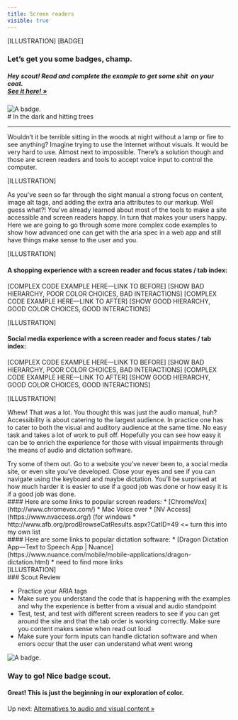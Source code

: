 ```yaml
---
title: Screen readers
visible: true
---
```

<section>
[ILLUSTRATION] [BADGE]
</section>

<section class="section--badge-cta section--badge-cta__purple">
    <div class="container">
        <div class="flex-grid--gutters">
            <div class="col--width__nine">
                <h3>Let’s get you some badges, champ.</h3>
                <h5><em>Hey scout! Read and complete the example to get some shit  on your coat. <br /><a href="/badge-manual">See it here! &raquo;</a></em></h5>
            </div>
            <div class="col--width__three">
                <div class="badge--box">
                    <img class="img--badge" alt="A badge." src="/user/pages/01.home/badge-star-holder.png">
                </div>
            </div>
        </div>
    </div>
</section>

<section>
<div class="container--content" markdown="1">
# In the dark and hitting trees

---

Wouldn’t it be terrible sitting in the woods at night without a lamp or fire to see anything? Imagine trying to use the Internet without visuals. It would be very hard to use.  Almost next to impossible. There’s a solution though and those are screen readers and tools to accept voice input to control the computer.

[ILLUSTRATION]

As you’ve seen so far through the sight manual a strong focus on content, image alt tags, and adding the extra aria attributes to our markup. Well guess what?! You’ve already learned about most of the tools to make a site accessible and screen readers happy. In turn that makes your users happy. Here we are going to go through some more complex code examples to show how advanced one can get with the aria spec in a web app and still have things make sense to the user and you.
</div>
</section>

<section>
<div class="container--content section--marg">
<div class="box purple stripe" markdown="1">
[ILLUSTRATION]

#### A shopping experience with a screen reader and focus states / tab index:

[COMPLEX CODE EXAMPLE HERE—LINK TO BEFORE]
[SHOW BAD HIERARCHY, POOR COLOR CHOICES, BAD INTERACTIONS]
[COMPLEX CODE EXAMPLE HERE—LINK TO AFTER]
[SHOW GOOD HIERARCHY, GOOD COLOR CHOICES, GOOD INTERACTIONS]
</div>
</div>
</section>

<section>
<div class="container--content section--marg">
<div class="box purple stripe" markdown="1">
[ILLUSTRATION]

#### Social media experience with a screen reader and focus states / tab index:

[COMPLEX CODE EXAMPLE HERE—LINK TO BEFORE]
[SHOW BAD HIERARCHY, POOR COLOR CHOICES, BAD INTERACTIONS]
[COMPLEX CODE EXAMPLE HERE—LINK TO AFTER]
[SHOW GOOD HIERARCHY, GOOD COLOR CHOICES, GOOD INTERACTIONS]
</div>
</div>
</section>

<section>
<div class="container--content" markdown="1">
[ILLUSTRATION]

Whew! That was a lot. You thought this was just the audio manual, huh? Accessibility is about catering to the largest audience. In practice one has to cater to both the visual and auditory audience at the same time. No easy task and takes a lot of work to pull off. Hopefully you can see how easy it can be to enrich the experience for those with visual impairments through the means of audio and dictation software.
</div>
</section>

<section>
<div class="container--content section--marg">
<div class="box purple stripe" markdown="1">
Try some of them out. Go to a website you’ve never been to, a social media site, or even site you’ve developed. Close your eyes and see if you can navigate using the keyboard and maybe dictation. You’ll be surprised at how much harder it is easier to use if a good job was done or how easy it is if a good job was done.
</div>
</div>
</section>

<section>
<div class="container--content" markdown="1">
#### Here are some links to popular screen readers:
* [ChromeVox](http://www.chromevox.com/)
* Mac Voice over
* [NV Access](https://www.nvaccess.org/) (for windows
* http://www.afb.org/prodBrowseCatResults.aspx?CatID=49 <= turn this into my own list
</div>
</section>

<section>
<div class="container--content" markdown="1">
#### Here are some links to popular dictation software:
* [Dragon Dictation App—Text to Speech App | Nuance](https://www.nuance.com/mobile/mobile-applications/dragon-dictation.html)
* need to find more links
</div>
</section>

<section>
[ILLUSTRATION]
</section>

<section>
<div class="container--content" markdown="1">
### Scout Review

* Practice your ARIA tags
* Make sure you understand the code that is happening with the examples and why the experience is better from a visual and audio standpoint
* Test, test, and test with different screen readers to see if you can get around the site and that the tab order is working correctly. Make sure you content makes sense when read out loud
* Make sure your form inputs can handle dictation software and when errors occur that the user can understand what went wrong
</div>
</section>

<section class="section--badge-cta section--badge-cta__yellow mt--60">
    <div class="container">
        <div class="flex-grid--gutters">
            <div class="col--width__four">
                <div class="badge--box">
                    <img class="img--badge" alt="A badge." src="/user/pages/01.home/badge-star-holder.png">
                </div>
            </div>
            <div class="col--width__eight">
                <h3>Way to go! Nice badge scout.</h3>
                <h4>Great! This is just the beginning in our exploration of color.</h4>
                <span>Up next: </span><a href="/">Alternatives to audio and visual content &raquo;</a>
            </div>
        </div>
    </div>
</section>
